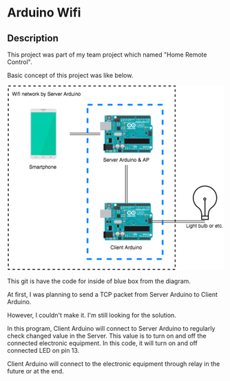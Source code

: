 # Arduino Wifi
## Description
This project was part of my team project which named "Home Remote Control".

Basic concept of this project was like below.

<img src="https://github.com/sjroh/ArduinoWifi/blob/master/images/diagram.png" alt="Simple diagram of this project"/>

This git is have the code for inside of blue box from the diagram.

At first, I was planning to send a TCP packet from Server Arduino to Client Arduino.

However, I couldn't make it. I'm still looking for the solution.

In this program, Client Arduino will connect to Server Arduino to regularly check changed value in the Server.
This value is to turn on and off the connected electronic equipment. In this code, it will turn on and off connected LED on pin 13.

Client Arduino will connect to the electronic equipment through relay in the future or at the end.
